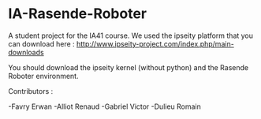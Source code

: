 # IA-Rasende-Roboter

A student project for the IA41 course. We used the ipseity platform that you can download here : http://www.ipseity-project.com/index.php/main-downloads

You should download the ipseity kernel (without python) and the Rasende Roboter environment.

Contributors : 

-Favry Erwan
-Alliot Renaud
-Gabriel Victor
-Dulieu Romain
